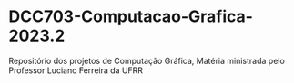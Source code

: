 # DCC703-Computacao-Grafica-2023.2
Repositório dos projetos de Computação Gráfica, Matéria ministrada pelo Professor Luciano Ferreira da UFRR
